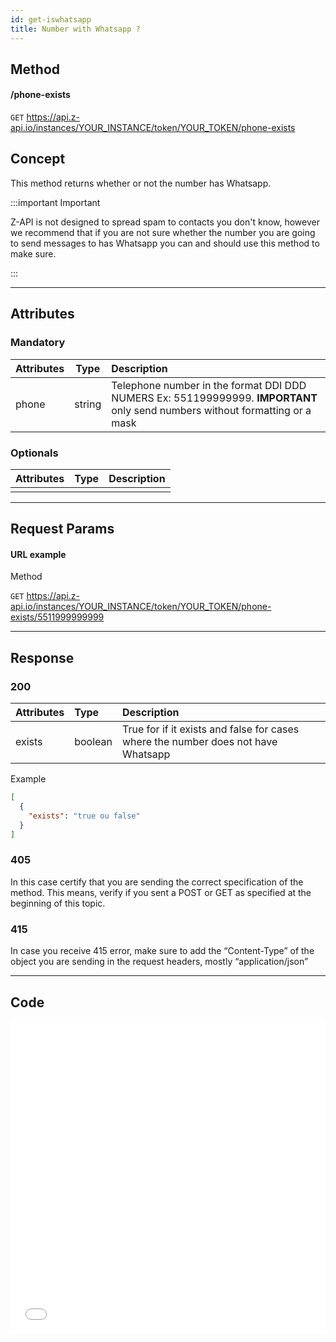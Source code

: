 ```yaml
---
id: get-iswhatsapp
title: Number with Whatsapp ? 
---
```


## Method

#### /phone-exists

`GET` https://api.z-api.io/instances/YOUR_INSTANCE/token/YOUR_TOKEN/phone-exists

## Concept

This method returns whether or not the number has Whatsapp.

:::important Important

 Z-API is not designed to spread spam to contacts you don't know, however we recommend that if you are not sure whether the number you are going to send messages to has Whatsapp you can and should use this method to make sure.

:::

---

## Attributes

### Mandatory

| Attributes | Type | Description |
| :-- | :-: | :-- |
| phone | string | Telephone number in the format DDI DDD NUMERS Ex: 551199999999. **IMPORTANT**  only send numbers without formatting or a mask  |

### Optionals 

| Attributes | Type | Description |
| :-------- | :--: | :-------- |
|           |      |           |

---

## Request Params

#### URL example

Method

`GET` https://api.z-api.io/instances/YOUR_INSTANCE/token/YOUR_TOKEN/phone-exists/5511999999999

---

## Response

### 200

| Attributes | Type | Description |
| :-- | :-- | :-- |
| exists | boolean | True for if it exists and false for cases where the number does not have Whatsapp |

Example

```json
[
  {
    "exists": "true ou false"
  }
]
```

### 405

In this case certify that you are sending the correct specification of the method. This means, verify if you sent a POST or GET as specified at the beginning of this topic.

### 415

In case you receive 415 error, make sure to add the “Content-Type” of the object you are sending in the request headers, mostly “application/json”


---

## Code

<iframe src="//api.apiembed.com/?source=https://raw.githubusercontent.com/Z-API/z-api-docs/main/json-examples/get-iswhatsapp.json&targets=all" frameborder="0" scrolling="no" width="100%" height="500px" seamless></iframe>
